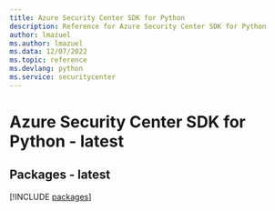 ```yaml
---
title: Azure Security Center SDK for Python
description: Reference for Azure Security Center SDK for Python
author: lmazuel
ms.author: lmazuel
ms.data: 12/07/2022
ms.topic: reference
ms.devlang: python
ms.service: securitycenter
---
```

# Azure Security Center SDK for Python - latest
## Packages - latest
[!INCLUDE [packages](security-center-index.md)]